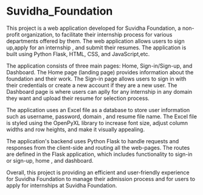 # Suvidha_Foundation

This project is a web application developed for Suvidha Foundation, a non-profit organization, to facilitate their internship process for various departments offered by them. The web application allows users to sign up,apply for an internship , and submit their resumes. The application is built using Python Flask, HTML, CSS, and JavaScript,etc.

The application consists of three main pages: Home, Sign-in/Sign-up, and Dashboard. The Home page (landing page) provides information about the foundation and their work. The Sign-in page allows users to sign in with their credentials or create a new account if they are a new user. The Dashboard page is where users can aplly for any internship in any domain they want and upload their resume for selection process.

The application uses an Excel file as a database to store user information such as username, password, domain , and resume file name. The Excel file is styled using the OpenPyXL library to increase font size, adjust column widths and row heights, and make it visually appealing.

The application's backend uses Python Flask to handle requests and responses from the client-side and routing all the web-pages. The routes are defined in the Flask application, which includes functionality to sign-in or sign-up, home , and dashboard.

Overall, this project is providing an efficient and user-friendly experience for Suvidha Foundation to manage their admission process and for users to apply for internships at Suvidha Foundation.
